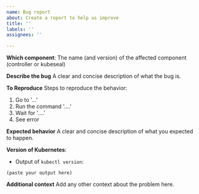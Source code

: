 ```yaml
---
name: Bug report
about: Create a report to help us improve
title: ''
labels: ''
assignees: ''

---
```


<!--
 Before you open the bug report please review the following FAQ:

 - [Sealed Secrets FAQ](https://github.com/bitnami-labs/sealed-secrets#faq)
 -->

**Which component**:
The name (and version) of the affected component (controller or kubeseal)

**Describe the bug**
A clear and concise description of what the bug is.

**To Reproduce**
Steps to reproduce the behavior:

1. Go to '...'
2. Run the command '....'
3. Wait for '....'
4. See error

**Expected behavior**
A clear and concise description of what you expected to happen.

**Version of Kubernetes**:

- Output of `kubectl version`:

```
(paste your output here)
```

**Additional context**
Add any other context about the problem here.
